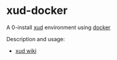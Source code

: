 xud-docker
==========
A 0-install [xud](https://github.com/ExchangeUnion/xud) environment using [docker](https://www.docker.com/)

Description and usage:
* [xud wiki](https://github.com/ExchangeUnion/xud/wiki/Docker)
